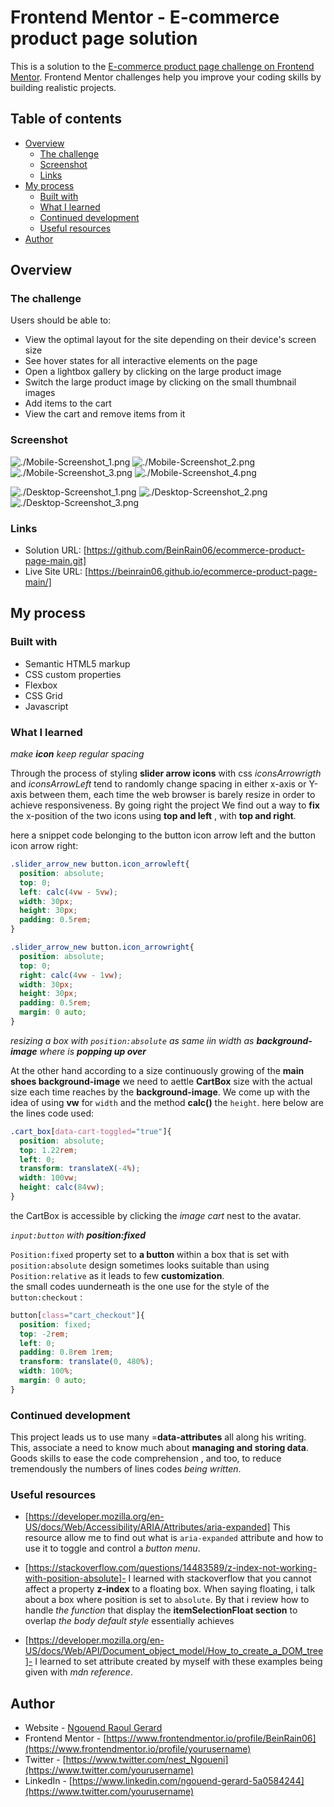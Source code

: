 # Frontend Mentor - E-commerce product page solution

This is a solution to the [E-commerce product page challenge on Frontend Mentor](https://www.frontendmentor.io/challenges/ecommerce-product-page-UPsZ9MJp6). Frontend Mentor challenges help you improve your coding skills by building realistic projects.

## Table of contents

- [Overview](#overview)
  - [The challenge](#the-challenge)
  - [Screenshot](#screenshot)
  - [Links](#links)
- [My process](#my-process)
  - [Built with](#built-with)
  - [What I learned](#what-i-learned)
  - [Continued development](#continued-development)
  - [Useful resources](#useful-resources)
- [Author](#author)

## Overview

### The challenge

Users should be able to:

- View the optimal layout for the site depending on their device's screen size
- See hover states for all interactive elements on the page
- Open a lightbox gallery by clicking on the large product image
- Switch the large product image by clicking on the small thumbnail images
- Add items to the cart
- View the cart and remove items from it

### Screenshot

<!-- Mobile Responsiveness -->

![./Mobile-Screenshot_1.png](./screenshot.jpg)
![./Mobile-Screenshot_2.png](./screenshot.jpg)
![./Mobile-Screenshot_3.png](./screenshot.jpg)
![./Mobile-Screenshot_4.png](./screenshot.jpg)

<!-- Desktop Responsiveness -->

![./Desktop-Screenshot_1.png](./screenshot.jpg)
![./Desktop-Screenshot_2.png](./screenshot.jpg)
![./Desktop-Screenshot_3.png](./screenshot.jpg)

### Links

- Solution URL: [https://github.com/BeinRain06/ecommerce-product-page-main.git]
- Live Site URL: [https://beinrain06.github.io/ecommerce-product-page-main/]

## My process

### Built with

- Semantic HTML5 markup
- CSS custom properties
- Flexbox
- CSS Grid
- Javascript

### What I learned

*make **icon** keep regular spacing*

Through the process of styling **slider arrow icons** with css *iconsArrowrigth* and  *iconsArrowLeft* tend to randomly change spacing in either x-axis or Y-axis between them, each time the web browser is barely resize in order to achieve responsiveness.
By going right the project We find out a way to **fix** the x-position of the two icons using **top and left** , with **top and right**.

here a snippet code belonging to the button icon arrow left and the button icon arrow right:

```css
.slider_arrow_new button.icon_arrowleft{
  position: absolute;
  top: 0;
  left: calc(4vw - 5vw);
  width: 30px;
  height: 30px;
  padding: 0.5rem;
}

.slider_arrow_new button.icon_arrowright{
  position: absolute;
  top: 0;
  right: calc(4vw - 1vw);
  width: 30px;
  height: 30px;
  padding: 0.5rem;
  margin: 0 auto;
}
```

*resizing a box with `position:absolute` as same iin width as **background-image** where is **popping up over***

At the other hand according to a size continuously growing of the **main shoes background-image** we need to aettle **CartBox**  size  with the actual size each time reaches by the **background-image**.
We come up with the idea of using **vw** for `width` and the method **calc()** the `height`.
here below are the lines code used:

```css
.cart_box[data-cart-toggled="true"]{
  position: absolute;
  top: 1.22rem;
  left: 0;
  transform: translateX(-4%);
  width: 100vw;
  height: calc(84vw);
}
```
the CartBox is accessible by clicking the *image cart* nest to the avatar.

*`input:button` with **position:fixed***

 `Position:fixed` property set to **a button** within a box that is set with `position:absolute`  design sometimes looks suitable than using `Position:relative` as it leads to few **customization**.  
the small codes uunderneath is the one use for the style of the `button:checkout` :

```css
button[class="cart_checkout"]{
  position: fixed;
  top: -2rem;
  left: 0;
  padding: 0.8rem 1rem;
  transform: translate(0, 480%);
  width: 100%;
  margin: 0 auto;
}
```

### Continued development

This project leads us to use many =**data-attributes** all along his writing. This, associate a need to know much about **managing and storing data**. Goods skills to ease the code  comprehension , and too, to reduce tremendously the numbers of lines codes *being written*.  

### Useful resources

- [https://developer.mozilla.org/en-US/docs/Web/Accessibility/ARIA/Attributes/aria-expanded] This resource allow me to find out what is `aria-expanded` attribute and how to use it to toggle and control a *button menu*.

- [https://stackoverflow.com/questions/14483589/z-index-not-working-with-position-absolute]- I learned with stackoverflow that you cannot affect a property **z-index** to a floating box. When saying floating, i talk about a box where position is set to `absolute`. By that i review how to handle *the function* that display the **itemSelectionFloat section** to overlap *the body default style* essentially achieves

- [https://developer.mozilla.org/en-US/docs/Web/API/Document_object_model/How_to_create_a_DOM_tree]- I learned to set attribute created by myself with these examples being given with *mdn reference*.

## Author

- Website - [Ngouend Raoul Gerard](https://www.your-site.com)
- Frontend Mentor - [https://www.frontendmentor.io/profile/BeinRain06](https://www.frontendmentor.io/profile/yourusername)
- Twitter - [https://www.twitter.com/nest_Ngoueni](https://www.twitter.com/yourusername)
- LinkedIn - [https://www.linkedin.com/ngouend-gerard-5a0584244](https://www.twitter.com/yourusername)


